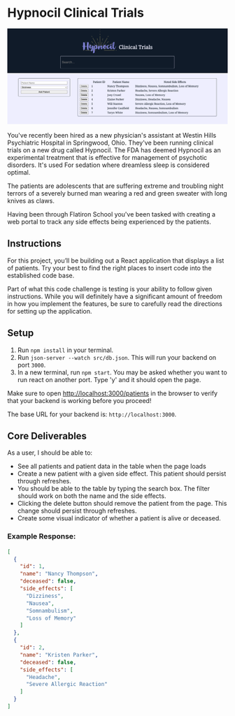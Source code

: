# Hypnocil Clinical Trials

![checkpoint demo](./final-project.png)


You've recently been hired as a new physician's assistant at Westin Hills Psychiatric Hospital in Springwood, Ohio. They've been running clinical trials on a new drug called Hypnocil. The FDA has deemed Hypnocil as an experimental treatment that is effective for management of psychotic disorders. It's used For sedation where dreamless sleep is considered optimal.

The patients are adolescents that are suffering extreme and troubling night terrors of a severely burned man wearing a red and green sweater with long knives as claws.

Having been through Flatiron School you've been tasked with creating a web portal to track any side effects being experienced by the patients.

## Instructions

For this project, you’ll be building out a React application that displays a
list of patients. Try your best to find the right places to insert code into the established code base.

Part of what this code challenge is testing is your ability to follow given instructions. While you will definitely have a significant amount of freedom in how you implement the features, be sure to carefully read the directions for setting up the application.

## Setup

1. Run `npm install` in your terminal.
2. Run `json-server --watch src/db.json`. This will run your backend on port `3000`.
3. In a new terminal, run `npm start`. You may be asked whether you want to run react on another port. Type 'y' and it should open the page.

Make sure to open [http://localhost:3000/patients](http://localhost:3000/patients) in the browser to verify that your backend is working before you proceed!

The base URL for your backend is: `http://localhost:3000`.

## Core Deliverables

As a user, I should be able to:

- See all patients and patient data in the table when the page loads
- Create a new patient with a given side effect. This patient should persist through refreshes.
- You should be able to the table by typing the search box. The filter should work on both the name and the side effects.
- Clicking the delete button should remove the patient from the page. This change should persist through refreshes.
- Create some visual indicator of whether a patient is alive or deceased.
### Example Response:

```json
[
  {
    "id": 1,
    "name": "Nancy Thompson",
    "deceased": false,
    "side_effects": [
      "Dizziness",
      "Nausea",
      "Somnambulism",
      "Loss of Memory"
    ]
  },
  {
    "id": 2,
    "name": "Kristen Parker",
    "deceased": false,
    "side_effects": [
      "Headache",
      "Severe Allergic Reaction"
    ]
  }
]
```